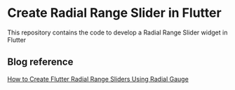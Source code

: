 # Create Radial Range Slider in Flutter

This repository contains the code to develop a Radial Range Slider widget in Flutter

## Blog reference

[How to Create Flutter Radial Range Sliders Using Radial Gauge](https://www.syncfusion.com/blogs/post/create-flutter-radial-range-sliders-using-radial-gauge.aspx)
